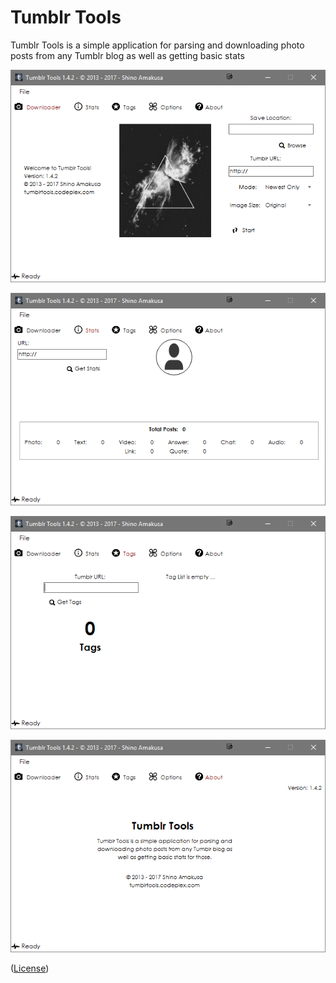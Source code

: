 # Tumblr Tools 
Tumblr Tools is a simple application for parsing and downloading photo posts from any Tumblr blog as well as getting basic stats

![](Documents/Home_tt-01.png)

![](Documents/Home_tt-02.png)

![](Documents/Home_tt-03.png)

![](Documents/Home_tt-04.png)

([License](Documents/license.md))
